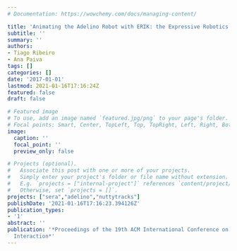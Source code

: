 ```yaml
---
# Documentation: https://wowchemy.com/docs/managing-content/

title: 'Animating the Adelino Robot with ERIK: the Expressive Robotics Inverse Kinematics'
subtitle: ''
summary: ''
authors:
- Tiago Ribeiro
- Ana Paiva
tags: []
categories: []
date: '2017-01-01'
lastmod: 2021-01-16T17:16:24Z
featured: false
draft: false

# Featured image
# To use, add an image named `featured.jpg/png` to your page's folder.
# Focal points: Smart, Center, TopLeft, Top, TopRight, Left, Right, BottomLeft, Bottom, BottomRight.
image:
  caption: ''
  focal_point: ''
  preview_only: false

# Projects (optional).
#   Associate this post with one or more of your projects.
#   Simply enter your project's folder or file name without extension.
#   E.g. `projects = ["internal-project"]` references `content/project/deep-learning/index.md`.
#   Otherwise, set `projects = []`.
projects: ["sera","adelino","nuttytracks"]
publishDate: '2021-01-16T17:16:23.394126Z'
publication_types:
- '1'
abstract: ''
publication: '*Proceedings of the 19th ACM International Conference on Multimodal
  Interaction*'
---
```

